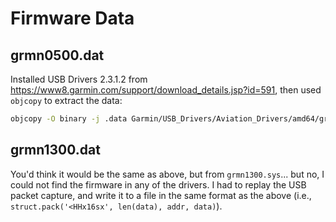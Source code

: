 # Firmware Data

## grmn0500.dat

Installed USB Drivers 2.3.1.2 from https://www8.garmin.com/support/download_details.jsp?id=591, then used `objcopy` to extract the data:

```bash
objcopy -O binary -j .data Garmin/USB_Drivers/Aviation_Drivers/amd64/grmn0500.sys grmn0500.dat
```

## grmn1300.dat

You'd think it would be the same as above, but from `grmn1300.sys`... but no, I could not find the firmware in any of the drivers. I had to replay the USB packet capture, and write it to a file in the same format as the above (i.e., `struct.pack('<HHx16sx', len(data), addr, data)`).
